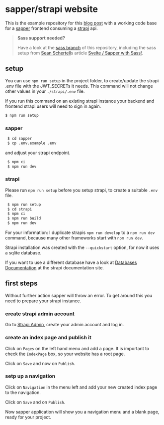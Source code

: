 # sapper/strapi website

This is the example repository for this [blog post](https://raoulkramer.de/build-a-sapper-strapi-website) with a working
code base for a [sapper](https://sapper.svelte.dev/) frontend consuming a [strapi](https://strapi.io) api.

> **Sass support needed?**
>
> Have a look at the [sass branch](https://github.com/djpogo/sapper-strapi/tree/sass) of this repository, including the sass setup from [Sean Schertell](https://medium.com/@sean_27490)s article [Svelte / Sapper with Sass!](https://medium.com/@sean_27490/svelte-sapper-with-sass-271fff662da9).

## setup

You can use `npm run setup` in the project folder, to create/update the strapi .env file
with the JWT_SECRETs it needs. This command will not change other values in your `./strapi/.env` file.

If you run this command on an existing strapi instance your backend and frontend strapi users will need to sign in again.

```bash
$ npm run setup
```

### sapper

```bash
 $ cd sapper
 $ cp .env.example .env
```
and adjust your strapi endpoint.

```bash
 $ npm ci
 $ npm run dev
```

### strapi

Please run `npm run setup` before you setup strapi, to create a suitable `.env` file.

```bash
 $ npm run setup
 $ cd strapi
 $ npm ci
 $ npm run build
 $ npm run dev
```

For your information: I duplicate strapis `npm run develop` to a `npm run dev` command,
because many other frameworks start with `npm run dev`.

Strapi installation was created with the `--quickstart` option, for now it uses a sqlite database.

If you want to use a different database have a look at [Databases Documentation](https://strapi.io/documentation/v3.x/guides/databases.html) at the strapi documentation site.

## first steps

Without further action sapper will throw an error. To get around this you need to prepare your strapi instance.

### create strapi admin account

Go to [Strapi Admin](http://localhost:1337/admin), create your admin account and log in.

### create an index page and publish it

Click on `Pages` on the left hand menu and add a page. It is important to check the `IndexPage` box,
so your website has a root page.

Click on `Save` and now on `Publish`.

### setp up a navigation

Click on `Navigation` in the menu left and add your new created index page to the navigation.

Click on `Save` and on `Publish`.

Now sapper application will show you a navigation menu and a blank page, ready for your project.